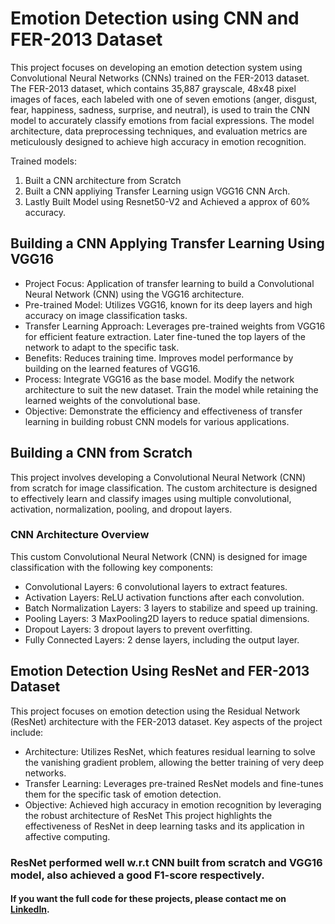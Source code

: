 # Emotion Detection using CNN and FER-2013 Dataset

This project focuses on developing an emotion detection system using Convolutional Neural Networks (CNNs) trained on the FER-2013 dataset. The FER-2013 dataset, which contains 35,887 grayscale, 48x48 pixel images of faces, each labeled with one of seven emotions (anger, disgust, fear, happiness, sadness, surprise, and neutral), is used to train the CNN model to accurately classify emotions from facial expressions. The model architecture, data preprocessing techniques, and evaluation metrics are meticulously designed to achieve high accuracy in emotion recognition.

Trained models:

1. Built a CNN architecture from Scratch
2. Built a CNN appliying Transfer Learning usign VGG16 CNN Arch.
3. Lastly Built Model using Resnet50-V2 and Achieved a approx of 60% accuracy.

## Building a CNN Applying Transfer Learning Using VGG16

* Project Focus: Application of transfer learning to build a Convolutional Neural Network (CNN) using the VGG16 architecture.
* Pre-trained Model: Utilizes VGG16, known for its deep layers and high accuracy on image classification tasks.
* Transfer Learning Approach: Leverages pre-trained weights from VGG16 for efficient feature extraction. Later fine-tuned the top layers of the network to adapt to the specific task.
* Benefits: Reduces training time. Improves model performance by building on the learned features of VGG16.
* Process: Integrate VGG16 as the base model. Modify the network architecture to suit the new dataset. Train the model while retaining the learned weights of the convolutional base.
* Objective: Demonstrate the efficiency and effectiveness of transfer learning in building robust CNN models for various applications.

## Building a CNN from Scratch

This project involves developing a Convolutional Neural Network (CNN) from scratch for image classification. The custom architecture is designed to effectively learn and classify images using multiple convolutional, activation, normalization, pooling, and dropout layers.

### CNN Architecture Overview
  This custom Convolutional Neural Network (CNN) is designed for image classification with the following key components:
* Convolutional Layers: 6 convolutional layers to extract features.
* Activation Layers: ReLU activation functions after each convolution.
* Batch Normalization Layers: 3 layers to stabilize and speed up training.
* Pooling Layers: 3 MaxPooling2D layers to reduce spatial dimensions.
* Dropout Layers: 3 dropout layers to prevent overfitting.
* Fully Connected Layers: 2 dense layers, including the output layer.


## Emotion Detection Using ResNet and FER-2013 Dataset
This project focuses on emotion detection using the Residual Network (ResNet) architecture with the FER-2013 dataset. Key aspects of the project include:

* Architecture: Utilizes ResNet, which features residual learning to solve the vanishing gradient problem, allowing the better training of very deep networks.
* Transfer Learning: Leverages pre-trained ResNet models and fine-tunes them for the specific task of emotion detection.
* Objective: Achieved high accuracy in emotion recognition by leveraging the robust architecture of ResNet
This project highlights the effectiveness of ResNet in deep learning tasks and its application in affective computing.

### ResNet performed well w.r.t CNN built from scratch and VGG16 model, also achieved a good F1-score respectively.

#### If you want the full code for these projects, please contact me on [LinkedIn](https://www.linkedin.com/in/ansh-kapoor-a153a8222/).
